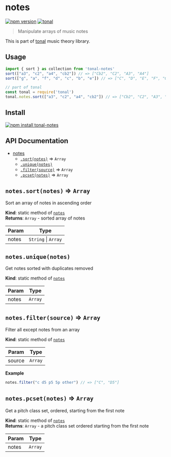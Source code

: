 <a name="module_notes"></a>

# notes
[![npm version](https://img.shields.io/npm/v/tonal-notes.svg)](https://www.npmjs.com/package/tonal-notes)
[![tonal](https://img.shields.io/badge/tonal-notes-yellow.svg)](https://www.npmjs.com/browse/keyword/tonal)

> Manipulate arrays of music notes

This is part of [tonal](https://www.npmjs.com/package/tonal) music theory library.

## Usage

```js
import { sort } as collection from 'tonal-notes'
sort(["a3", "c2", "a4", "cb2"]) // => ["Cb2", "C2", "A3", "A4"]
sort(["g", "a", "f", "d", "c", "b", "e"]) // => ["C", "D", "E", "F", "G", "A", "B"]

// part of tonal
const tonal = require('tonal')
tonal.notes.sort(["a3", "c2", "a4", "cb2"]) // => ["Cb2", "C2", "A3", "A4"]
```

## Install

[![npm install tonal-notes](https://nodei.co/npm/tonal-notes.png?mini=true)](https://npmjs.org/package/tonal-notes/)

## API Documentation


* [notes](#module_notes)
    * [`.sort(notes)`](#module_notes.sort) ⇒ <code>Array</code>
    * [`.unique(notes)`](#module_notes.unique)
    * [`.filter(source)`](#module_notes.filter) ⇒ <code>Array</code>
    * [`.pcset(notes)`](#module_notes.pcset) ⇒ <code>Array</code>

<a name="module_notes.sort"></a>

## `notes.sort(notes)` ⇒ <code>Array</code>
Sort an array of notes in ascending order

**Kind**: static method of [<code>notes</code>](#module_notes)  
**Returns**: <code>Array</code> - sorted array of notes  

| Param | Type |
| --- | --- |
| notes | <code>String</code> \| <code>Array</code> | 

<a name="module_notes.unique"></a>

## `notes.unique(notes)`
Get notes sorted with duplicates removed

**Kind**: static method of [<code>notes</code>](#module_notes)  

| Param | Type |
| --- | --- |
| notes | <code>Array</code> | 

<a name="module_notes.filter"></a>

## `notes.filter(source)` ⇒ <code>Array</code>
Filter all except notes from an array

**Kind**: static method of [<code>notes</code>](#module_notes)  

| Param | Type |
| --- | --- |
| source | <code>Array</code> | 

**Example**  
```js
notes.filter("c d5 p5 5p other") // => ["C", "D5"]
```
<a name="module_notes.pcset"></a>

## `notes.pcset(notes)` ⇒ <code>Array</code>
Get a pitch class set, ordered, starting from the first note

**Kind**: static method of [<code>notes</code>](#module_notes)  
**Returns**: <code>Array</code> - a pitch class set ordered starting from the first note  

| Param | Type |
| --- | --- |
| notes | <code>Array</code> | 

